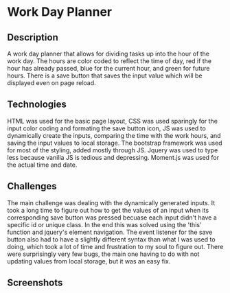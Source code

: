 # Work Day Planner

## Description
A work day planner that allows for dividing tasks up into the hour of the work day. The hours are color coded to reflect the time of day, red if the hour has already passed, blue for the current hour, and green for future hours. There is a save button that saves the input value which will be displayed even on page reload.

## Technologies
HTML was used for the basic page layout, CSS was used sparingly for the input color coding and formating the save button icon, JS was used to dynamically create the inputs, comparing the time with the work hours, and saving the input values to local storage. The bootstrap framework was used for most of the styling, added mostly through JS. Jquery was used to type less because vanilla JS is tedious and depressing. Moment.js was used for the actual time and date.

## Challenges
The main challenge was dealing with the dynamically generated inputs. It took a long time to figure out how to get the values of an input when its corresponding save button was pressed becuase each input didn't have a specific id or unique class. In the end this was solved using the 'this' function and jquery's element navigation. The event listener for the save button also had to have a slightly different syntax than what I was used to doing, which took a lot of time and frustration to my soul to figure out. There were surprisingly very few bugs, the main one having to do with not updating values from local storage, but it was an easy fix.

## Screenshots
